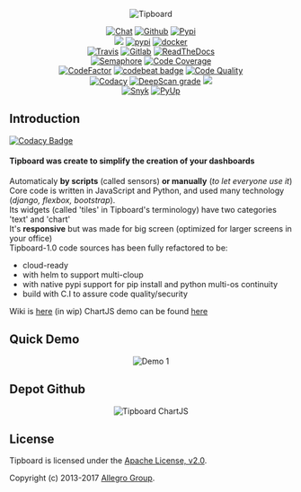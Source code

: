   <p align="center">
  <img alt="Tipboard" src="https://i.ibb.co/Fx6FykP/image-5.png"/>
  <p align="center">
    <a href="https://gitter.im/tipboard-dev/community">
     <img alt="Chat" src="https://img.shields.io/gitter/room/DAVFoundation/DAV-Contributors.svg?style=flat-square"></a>
    <a href="https://github.com/the-maux/tipboard">
     <img alt="Github" src="https://img.shields.io/github/v/release/the-maux/tipboard"></a>
    <a href="https://pypi.org/project/tipboard2.0/">
     <img alt="Pypi" src="https://badge.fury.io/py/tipboard2.0.svg"></a>
</br>
    <a href="https://allegro.tech/tipboard/">
     <img src="http://hits.dwyl.io/themaux/tipboard.svg"></a>
    <a href="">
     <img alt="pypi" src="https://img.shields.io/pypi/dm/tipboard.svg"></a>
    <a href="">
     <img alt="docker" src="https://img.shields.io/docker/pulls/themaux/tipboard"></a>
    <a href="">
</br>
    <a href="https://travis-ci.com/the-maux/tipboard">
     <img alt="Travis" src="https://travis-ci.com/the-maux/tipboard.svg?branch=develop"></a>
    <a href="https://gitlab.com/the-maux/tipboard/pipelines">
     <img src="https://gitlab.com/the-maux/tipboard/badges/master/pipeline.svg" alt="Gitlab"></a>
    <a href="https://tipboard.readthedocs.io/">
     <img alt="ReadTheDocs" src="https://readthedocs.org/projects/tipboard/badge/?version=latest"></a>  
</br>
   <a href="https://semaphoreci.com/the-maux/tipboard">
    <img alt="Semaphore" src="https://semaphoreci.com/api/v1/the-maux/tipboard/branches/wip/badge.svg"></a>
   <a href="https://codeclimate.com/github/the-maux/tipboard/code">
    <img alt="Code Coverage" src="https://api.codeclimate.com/v1/badges/d8974fc0be8e2b0d4c88/test_coverage"></a>
</br>
   <a href="https://www.codefactor.io/repository/github/the-maux/tipboard">
     <img src="https://www.codefactor.io/repository/github/the-maux/tipboard/badge" alt="CodeFactor" /></a>
   <a href="https://codebeat.co/projects/github-com-the-maux-tipboard-develop">
     <img alt="codebeat badge" src="https://codebeat.co/badges/9505d595-5b06-46bb-b7c6-1623090fc2f5" /></a>
   <a href="https://codeclimate.com/github/the-maux/tipboard/maintainability">
     <img alt="Code Quality" src="https://api.codeclimate.com/v1/badges/d8974fc0be8e2b0d4c88/maintainability"></a>
</br>
   <a href="https://app.codacy.com/manual/the-maux/tipboard/dashboard?bid=14574464">
     <img alt="Codacy" src="https://api.codacy.com/project/badge/Grade/b28af36f50584bd29612b66bc42ce0c3"></a>
   <a href="https://deepscan.io/dashboard#view=project&tid=6043&pid=7901&bid=87511">
     <img src="https://deepscan.io/api/teams/6043/projects/7901/branches/87511/badge/grade.svg" alt="DeepScan grade"></a>
    <a href="https://bettercodehub.com">
     <img src='https://bettercodehub.com/edge/badge/the-maux/tipboard?branch=develop'></a>
</br>
   <a href="https://snyk.io/test/github/the-maux/tipboard?targetFile=requirements.txt">
    <img alt="Snyk" src="https://snyk.io/test/github/the-maux/tipboard/badge.svg?targetFile=requirements.txt"></a>
   <a href="https://pyup.io/account/repos/github/the-maux/tipboard/">
    <img alt="PyUp" src="https://pyup.io/repos/github/the-maux/tipboard/shield.svg"></a>
</br>
</p>
</p>

Introduction
------------

[![Codacy Badge](https://api.codacy.com/project/badge/Grade/3be4e4e77b0048a08e1d831e60478ade)](https://app.codacy.com/manual/the-maux/Chartboard?utm_source=github.com&utm_medium=referral&utm_content=the-maux/Chartboard&utm_campaign=Badge_Grade_Dashboard)

#### Tipboard was create to simplify the creation of your dashboards  
Automaticaly **by scripts** (called sensors) **or manually** (*to let everyone use it*)   
Core code is written in JavaScript and Python, and used many technology (*django, flexbox, bootstrap*).  
Its widgets (called 'tiles' in Tipboard's terminology) have two categories 'text' and 'chart'  
It's **responsive** but was made for big screen (optimized for larger screens in your office)  
Tipboard-1.0 code sources has been fully refactored to be:
 - cloud-ready
 - with helm to support multi-cloup
 - with native pypi support for pip install and python multi-os continuity
 - build with C.I to assure code quality/security
 
Wiki is [here](https://github.com/the-maux/tipboard/wiki) (in wip)
ChartJS demo can be found [here](http://jerairrest.github.io/react-chartjs-2/)

Quick Demo
-----------


<p align="center"> 
  <img alt="Demo 1" src="https://raw.githubusercontent.com/the-maux/tipboard/develop/src/tipboard/demo.gif"/> 
</p>


Depot Github
------------


<p align="center"> 
  <img alt="Tipboard ChartJS" src="https://github.com/the-maux/tipboard/blob/develop/src/tipboard/tipboard.png"/> 
</p>


License
-------

Tipboard is licensed under the [Apache License, v2.0](http://tipboard.readthedocs.org/en/latest/license.html).

Copyright (c) 2013-2017 [Allegro Group](http://allegrogroup.com).

[1]: https://travis-ci.com/the-maux/tipboard.svg?branch=develop
[2]: https://travis-ci.com/the-maux/tipboard
[3]: https://g.codefresh.io/api/badges/pipeline/themaux/tipboard%2FMyPipeline?key=eyJhbGciOiJIUzI1NiJ9.NWQ5NDkxYzg1YzI5YzVmOWQyODQ0MDc4.rDj-1Rn5DxSkv_oE8p87ijZhoTelE_WjvbbKWMCI3ZA&type=cf-1
[4]: https://g.codefresh.io/pipelines/MyPipeline/builds?filter=trigger:build~Build;pipeline:5d9492f4941e460201d39d0a~MyPipeline
[5]: https://scrutinizer-ci.com/g/the-maux/tipboard/badges/quality-score.png?b=develop
[6]: https://scrutinizer-ci.com/g/the-maux/tipboard/?branch=develop
[7]: https://img.shields.io/docker/cloud/build/themaux/tipboard
[8]: https://img.shields.io/microbadger/image-size/themaux/tipboard/latest
[9]: https://pyup.io/repos/github/the-maux/tipboard/shield.svg
[10]: https://api.codacy.com/project/badge/Grade/b28af36f50584bd29612b66bc42ce0c3
[11]: https://www.codacy.com/manual/the-maux/tipboard?utm_source=github.com&amp;utm_medium=referral&amp;utm_content=the-maux/tipboard&amp;utm_campaign=Badge_Grade
[18]: https://img.shields.io/badge/pipeline-todo-orange
[19]: https://circleci.com/gh/the-maux/tipboard/tree/master.svg?style=svg
[20]: https://circleci.com/gh/the-maux/tipboard/tree/master
[22]: https://img.shields.io/badge/pipeline-todo-orange
[23]: https://circleci.com/gh/the-maux/tipboard/tree/master.svg?style=svg
[24]: https://img.shields.io/badge/pipeline-todo-orange
[25]: https://img.shields.io/badge/pipeline-todo-orange
[26]: https://img.shields.io/badge/pipeline-todo-orange
[27]: https://img.shields.io/badge/pipeline-todo-orange
[28]: https://img.shields.io/badge/pipeline-todo-orange
[31]: https://dev.azure.com/maximerenaud/tipboard/_apis/build/status/tipboard?branchName=master
[33]: https://codebuild.eu-west-3.amazonaws.com/badges?uuid=eyJlbmNyeXB0ZWREYXRhIjoiOXBBZTVtMk5nMmJFcG9vVFlGUVh3cHNoWUFoWXlCVjNjNkd1RE9ZWGtpVlBpazBLaHFKaFpsdXRuamdTc1d4ckNuTSttZnNoNzkwZHNyRUZrbndaaGdvPSIsIml2UGFyYW1ldGVyU3BlYyI6IjNHTnRyekcvWER0Wk1uRW4iLCJtYXRlcmlhbFNldFNlcmlhbCI6MX0%3D&branch=master
